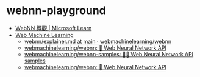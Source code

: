 webnn-playground
================
- [WebNN 概觀 | Microsoft Learn](https://learn.microsoft.com/zh-tw/windows/ai/directml/webnn-overview)
- [Web Machine Learning](https://github.com/webmachinelearning)
  - [webnn/explainer.md at main · webmachinelearning/webnn](https://github.com/webmachinelearning/webnn/blob/main/explainer.md)
  - [webmachinelearning/webnn: 🧠 Web Neural Network API](https://github.com/webmachinelearning/webnn)
  - [webmachinelearning/webnn-samples: 🧠✨ Web Neural Network API samples](https://github.com/webmachinelearning/webnn-samples)
  - [webmachinelearning/webnn: 🧠 Web Neural Network API](https://github.com/webmachinelearning/webnn)
